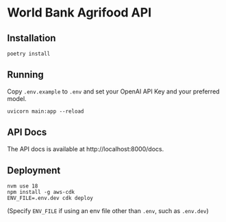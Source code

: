 # World Bank Agrifood API

## Installation

```
poetry install
```

## Running

Copy `.env.example` to `.env` and set your OpenAI API Key and your preferred model.

```
uvicorn main:app --reload
```

## API Docs

The API docs is available at http://localhost:8000/docs.

## Deployment

```
nvm use 18
npm install -g aws-cdk
ENV_FILE=.env.dev cdk deploy
```
(Specify `ENV_FILE` if using an env file other than `.env`, such as `.env.dev`)
